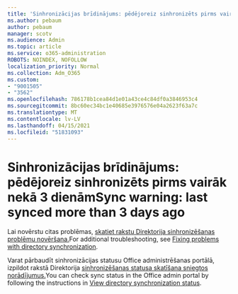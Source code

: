 ```yaml
---
title: 'Sinhronizācijas brīdinājums: pēdējoreiz sinhronizēts pirms vairāk nekā 3 dienām'
ms.author: pebaum
author: pebaum
manager: scotv
ms.audience: Admin
ms.topic: article
ms.service: o365-administration
ROBOTS: NOINDEX, NOFOLLOW
localization_priority: Normal
ms.collection: Adm_O365
ms.custom:
- "9001505"
- "3562"
ms.openlocfilehash: 786178b1cea84d1e01a43ce4c84df0a3846953c4
ms.sourcegitcommit: 8bc60ec34bc1e40685e3976576e04a2623f63a7c
ms.translationtype: MT
ms.contentlocale: lv-LV
ms.lasthandoff: 04/15/2021
ms.locfileid: "51831093"
---
```

# <a name="sync-warning-last-synced-more-than-3-days-ago"></a><span data-ttu-id="3770a-102">Sinhronizācijas brīdinājums: pēdējoreiz sinhronizēts pirms vairāk nekā 3 dienām</span><span class="sxs-lookup"><span data-stu-id="3770a-102">Sync warning: last synced more than 3 days ago</span></span>

<span data-ttu-id="3770a-103">Lai novērstu citas problēmas, [skatiet rakstu Direktorija sinhronizēšanas problēmu novēršana.](https://docs.microsoft.com/office365/enterprise/fix-problems-with-directory-synchronization)</span><span class="sxs-lookup"><span data-stu-id="3770a-103">For additional troubleshooting, see [Fixing problems with directory synchronization](https://docs.microsoft.com/office365/enterprise/fix-problems-with-directory-synchronization).</span></span>

<span data-ttu-id="3770a-104">Varat pārbaudīt sinhronizācijas statusu Office administrēšanas portālā, izpildot rakstā Direktorija [sinhronizēšanas statusa skatīšana sniegtos norādījumus.](https://docs.microsoft.com/office365/enterprise/view-directory-synchronization-status)</span><span class="sxs-lookup"><span data-stu-id="3770a-104">You can check sync status in the Office admin portal by following the instructions in [View directory synchronization status](https://docs.microsoft.com/office365/enterprise/view-directory-synchronization-status).</span></span>

